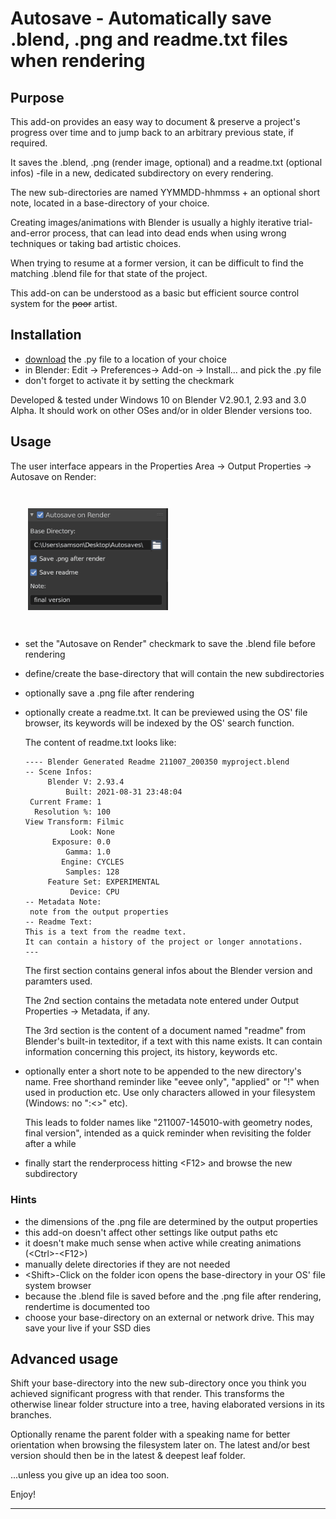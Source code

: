 # Autosave - Automatically save .blend, .png and readme.txt files when rendering

## Purpose 

This add-on provides an easy way to document & preserve a project's progress over time and to jump back to an arbitrary previous state, if required.

It saves the .blend, .png (render image, optional) and a readme.txt (optional infos) -file in a new, dedicated subdirectory on every rendering. 

The new sub-directories are named YYMMDD-hhmmss + an optional short note, located in a base-directory of your choice.

Creating images/animations with Blender is usually a highly iterative trial-and-error process, that can lead into dead ends when using wrong techniques or taking bad artistic choices.

When trying to resume at a former version, it can be difficult to find the matching .blend file for that state of the project.

This add-on can be understood as a basic but efficient source control system for the ~~poor~~ artist.

## Installation

- [download](https://github.com/ICarryTheDustOfAJourney/Autosave-Render/raw/main/autosave.py) the .py file to a location of your choice
- in Blender: Edit -> Preferences-> Add-on -> Install... and pick the .py file
- don't forget to activate it by setting the checkmark

Developed & tested under Windows 10 on Blender V2.90.1, 2.93 and 3.0 Alpha.
It should work on other OSes and/or in older Blender versions too.

## Usage

The user interface appears in the Properties Area -> Output Properties -> Autosave on Render:

<img src="https://raw.githubusercontent.com/ICarryTheDustOfAJourney/Autosave-Render/assets/ui.png" alt="UI" style="width:16em; margin:2em" width="100"/>

- set the "Autosave on Render" checkmark to save the .blend file before rendering

- define/create the base-directory that will contain the new subdirectories

- optionally save a .png file after rendering

- optionally create a readme.txt. It can be previewed using the OS' file browser, its keywords will be indexed by the OS' search function.
    
    The content of readme.txt looks like:

      ---- Blender Generated Readme 211007_200350 myproject.blend
      -- Scene Infos:
           Blender V: 2.93.4
               Built: 2021-08-31 23:48:04
       Current Frame: 1
        Resolution %: 100
      View Transform: Filmic
                Look: None
            Exposure: 0.0
               Gamma: 1.0
              Engine: CYCLES
               Samples: 128
           Feature Set: EXPERIMENTAL
                Device: CPU
      -- Metadata Note:
       note from the output properties
      -- Readme Text:
      This is a text from the readme text. 
      It can contain a history of the project or longer annotations.
      ---

   The first section contains general infos about the Blender version and paramters used.
   
   The 2nd section contains the metadata note entered under Output Properties -> Metadata, if any.
   
   The 3rd section is the content of a document named "readme" from Blender's built-in texteditor, if a text with this name exists. It can contain information concerning this project, its history, keywords etc.

- optionally enter a short note to be appended to the new directory's name. Free shorthand reminder like "eevee only", "applied" or "!" when used in production etc. Use only characters allowed in your filesystem (Windows: no ":&lt;&gt;" etc). 

  This leads to folder names like "211007-145010-with geometry nodes, final version", intended as a quick reminder when revisiting the folder after a while

- finally start the renderprocess hitting &lt;F12> and browse the new subdirectory

### Hints
- the dimensions of the .png file are determined by the output properties
- this add-on doesn't affect other settings like output paths etc
- it doesn't make much sense when active while creating animations (&lt;Ctrl>-&lt;F12>)
- manually delete directories if they are not needed
- &lt;Shift>-Click on the folder icon opens the base-directory in your OS' file system browser
- because the .blend file is saved before and the .png file after rendering, rendertime is documented too
- choose your base-directory on an external or network drive. This may save your live if your SSD dies

## Advanced usage

Shift your base-directory into the new sub-directory once you think you achieved significant progress with that render.
This transforms the otherwise linear folder structure into a tree, having elaborated versions in its branches.

Optionally rename the parent folder with a speaking name for better orientation when browsing the filesystem later on. The latest and/or best version should then be in the latest & deepest leaf folder.

...unless you give up an idea too soon.

Enjoy!

---
